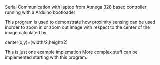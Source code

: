 Serial Communication with laptop from Atmega 328 based controller running with a Arduino bootloader


This program is used to demonstrate how proximity sensing can be used inorder to zoom in or zoom out image with respect
to the center of the image calculated by

center(x,y)=(width/2,height/2)

This is just one example implemation 
More complex stuff can be implemented starting with this program.
